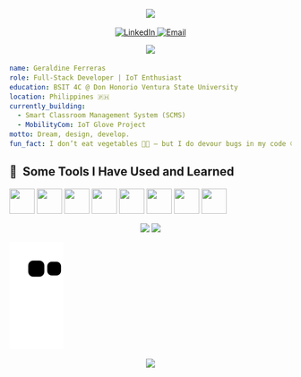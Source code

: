 <p align="center">
  <img src="https://capsule-render.vercel.app/api?text=Hey%20Everyone!%F0%9F%95%B9%EF%B8%8F&animation=fadeIn&type=waving&color=gradient&height=100"/>
</p>

<p align="center">
  <a href="https://www.linkedin.com/in/geraldine-ferreras/">
    <img height="40" src="https://cdn.jsdelivr.net/gh/devicons/devicon/icons/linkedin/linkedin-original.svg" alt="LinkedIn"/>
  </a>
  <a href="mailto:ferrerasgeraldine@example.com">
    <img height="40" src="https://cdn.jsdelivr.net/gh/devicons/devicon/icons/google/google-original.svg" alt="Email"/>
  </a>
</p>

<p align="center">
  <img src="https://media.giphy.com/media/3o7aD2saalBwwftBIY/giphy.gif" width="300"/>
</p>

```yaml
name: Geraldine Ferreras
role: Full-Stack Developer | IoT Enthusiast
education: BSIT 4C @ Don Honorio Ventura State University
location: Philippines 🇵🇭
currently_building:
  - Smart Classroom Management System (SCMS)
  - MobilityCom: IoT Glove Project
motto: Dream, design, develop.
fun_fact: I don’t eat vegetables 🥦🚫 — but I do devour bugs in my code 😄
```

<h2> 🚀 &nbsp;Some Tools I Have Used and Learned</h2>
<p align="left">
  <img src="https://cdn.jsdelivr.net/gh/devicons/devicon/icons/vscode/vscode-original.svg" width="45" height="45"/>
  <img src="https://cdn.jsdelivr.net/gh/devicons/devicon/icons/php/php-original.svg" width="45" height="45"/>
  <img src="https://cdn.jsdelivr.net/gh/devicons/devicon/icons/laravel/laravel-plain.svg" width="45" height="45"/>
  <img src="https://cdn.jsdelivr.net/gh/devicons/devicon/icons/javascript/javascript-original.svg" width="45" height="45"/>
  <img src="https://cdn.jsdelivr.net/gh/devicons/devicon/icons/mysql/mysql-original.svg" width="45" height="45"/>
  <img src="https://cdn.jsdelivr.net/gh/devicons/devicon/icons/arduino/arduino-original.svg" width="45" height="45"/>
  <img src="https://cdn.jsdelivr.net/gh/devicons/devicon/icons/git/git-original.svg" width="45" height="45"/>
  <img src="https://cdn.jsdelivr.net/gh/devicons/devicon/icons/bootstrap/bootstrap-original.svg" width="45" height="45"/>
</p>

<p align="center">
  <img src="https://github-readme-stats.vercel.app/api?username=geraldineferreras&show_icons=true&theme=radical" />
  <img src="https://github-readme-stats.vercel.app/api/top-langs/?username=geraldineferreras&layout=compact&theme=radical" />
</p>

![Snake animation](https://github.com/geraldineferreras/geraldineferreras/blob/output/github-contribution-grid-snake.svg)

<p align="center">
  <img src="https://capsule-render.vercel.app/api?section=footer&type=waving&color=gradient&height=100"/>
</p>
